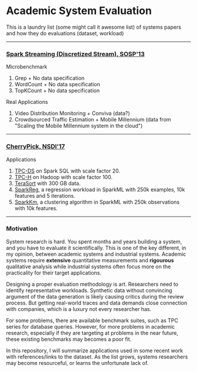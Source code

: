 # Academic System Evaluation

This is a laundry list (some might call it awesome list) of systems papers and how they do evaluations (dataset, workload)


---
### [Spark Streaming (Discretized Stream), SOSP'13](http://dl.acm.org/citation.cfm?id=2522737)

Microbenchmark

1. Grep + No data specification
2. WordCount + No data specification
3. TopKCount + No data specification

Real Applications
1. Video Distribution Monitoring + Conviva (data?)
2. Crowdsourced Traffic Estimation + Mobile Millennium (data from "Scaling the Mobile Millennium system in the cloud")

---
### [CherryPick, NSDI'17](https://www.usenix.org/conference/nsdi17/technical-sessions/presentation/alipourfard)

Applications

1. [TPC-DS](http://www.tpc.org/tpc_documents_current_versions/pdf/tpc-ds_v2.3.0.pdf) on Spark SQL with scale factor 20.
2. [TPC-H](http://www.tpc.org/tpc_documents_current_versions/pdf/tpc-h_v2.17.1.pdf) on Hadoop with scale factor 100.
3. [TeraSort](http://sortbenchmark.org/YahooHadoop.pdf) with 300 GB data.
4. [SparkReg](https://github.com/databricks/spark-perf), a regression workload in SparkML with 250k examples, 10k features and 5 iterations.
5. [SparkKm](https://github.com/databricks/spark-perf), a clustering algorithm in SparkML with 250k observations with 10k features.

---
### Motivation

System research is hard. You spent months and years building a system, and you have to evaluate it scientifically.
This is one of the key different, in my opinion, between academic systems and industrial systems.
Academic systems require **extensive** quantitative measurements and **rigourous** qualitative analysis while
industrial systems often focus more on the practicality for their target applications.

Designing a proper evaluation methodology is art. Researchers need to identify representative workloads.
Synthetic data without convincing argument of the data generation is likely causing critics during the review process.
But getting real-world traces and data demands close connection with companies, which is a luxury not every researcher has.

For some problems, there are available benchmark suites, such as TPC series for database queries.
However, for more problems in academic research, especially if they are targeting at problems in the near future,
these existing benchmarks may becomes a poor fit.

In this repository, I will summarize applications used in some recent work with references/links to the dataset.
As the list grows, systems researchers may become resourceful, or learns the unfortunate lack of.

